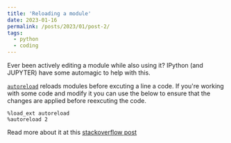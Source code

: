```yaml
---
title: 'Reloading a module'
date: 2023-01-16
permalink: /posts/2023/01/post-2/
tags:
  - python
  - coding
---
```


Ever been actively editing a module while also using it? IPython (and JUPYTER) have some automagic to help with this. 

[```autoreload```][1] reloads modules before excuting a line a code. If you're working with some code and modify it you can use the below to ensure that the changes are applied before reexcuting the code.

```
%load_ext autoreload
%autoreload 2
```

Read more about it at this [stackoverflow post][2]

[1]:https://ipython.readthedocs.io/en/stable/config/extensions/autoreload.html
[2]:https://stackoverflow.com/questions/5364050/reloading-submodules-in-ipython 